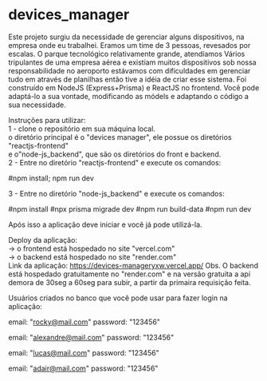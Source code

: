# devices_manager

Este projeto surgiu da necessidade de gerenciar alguns dispositivos,
na empresa onde eu trabalhei. Eramos um time de 3 pessoas, revesados por escalas.
O parque tecnológico relativamente grande, atendíamos
Vários tripulantes de uma empresa aérea e existiam
muitos dispositivos sob nossa responsabilidade no aeroporto
estávamos com dificuldades em gerenciar tudo em através de planilhas
então tive a idéia de criar esse sistema. Foi construído em NodeJS (Express+Prisma) e ReactJS no frontend. Você pode adaptá-lo a sua vontade, modificando as módels e adaptando o código a sua necessidade.

Instruções para utilizar:  
1 - clone o repositório em sua máquina local.  
o diretório principal é o "devices manager", ele possue os diretórios "reactjs-frontend"  
e o"node-js_backend", que são os diretórios do front e backend.  
2 - Entre no diretório "reactjs-frontend" e execute os comandos:

#npm install; npm run dev

3 - Entre no diretório "node-js_backend" e execute os comandos:

#npm install 
#npx prisma migrade dev 
#npm run build-data 
#npm run dev 

Após isso a aplicação deve iniciar e você já pode utilizá-la.

Deploy da aplicação:  
-> o frontend está hospedado no site "vercel.com"  
-> o backend está hospedado no site "render.com"  
Link da aplicação: https://devices-manageryxw.vercel.app/ 
Obs. O backend está hospedado gratuitamente no "render.com" e na versão gratuita a api demora de 30seg a 60seg para 
subir, a partir da primaira requisição feita. 



Usuários criados no banco que você pode usar para fazer login na aplicação:

email: "rocky@mail.com"
password: "123456"

email: "alexandre@mail.com"
password: "123456"

email: "lucas@mail.com"
password: "123456"

email: "adair@mail.com"
password: "123456"
